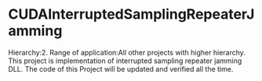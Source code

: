 # CUDAInterruptedSamplingRepeaterJamming

Hierarchy:2. Range of application:All other projects with higher hierarchy. This project is implementation of interrupted sampling repeater jamming DLL. The code of this Project will be updated and verified all the time.